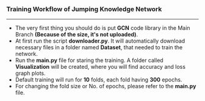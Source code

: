 ### Training Workflow of Jumping Knowledge Network 
------

 - The very first thing you should do is put __GCN__ code library in the Main Branch __(Because of the size, it's not uploaded)__.
 - At first run the script __downloader.py__. It will automatically download necessary files in a folder named __Dataset__, that needed to train the network.  
 - Run the __main.py__ file for staring the training. A folder called __Visualization__ will be created, where you will find accuracy and loss graph plots.
 - Default training will run for __10__ folds, each fold having __300__ epochs.
 - For changing the fold size or No. of epochs, please refer to the __main.py__ file.